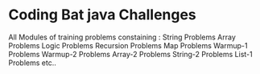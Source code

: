 # Coding Bat java Challenges 
All Modules of training problems constaining : 
String Problems
Array Problems
Logic Problems
Recursion Problems
Map Problems
Warmup-1 Problems
Warmup-2 Problems
Array-2 Problems
String-2 Problems
List-1 Problems etc..

